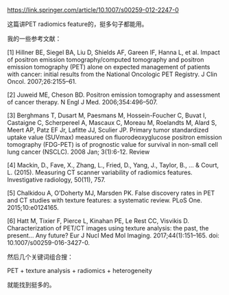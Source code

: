 https://link.springer.com/article/10.1007/s00259-012-2247-0

这篇讲PET radiomics feature的，挺多句子都能用。



我的一些参考文献：

[1]     Hillner BE, Siegel BA, Liu D, Shields AF, Gareen IF, Hanna L, et al. Impact of positron emission tomography/computed tomography and positron emission tomography (PET) alone on expected management of patients with cancer: initial results from the National Oncologic PET Registry. J Clin Oncol. 2007;26:2155–61.

[2]     Juweid ME, Cheson BD. Positron emission tomography and assessment of cancer therapy. N Engl J Med. 2006;354:496–507.

[3]     Berghmans T, Dusart M, Paesmans M, Hossein-Foucher C, Buvat I, Castaigne C, Scherpereel A, Mascaux C, Moreau M, Roelandts M, Alard S, Meert AP, Patz EF Jr, Lafitte JJ, Sculier JP. Primary tumor standardized uptake value (SUVmax) measured on fluorodeoxyglucose positron emission tomography (FDG-PET) is of prognostic value for survival in non-small cell lung cancer (NSCLC). 2008 Jan; 3(1):6-12. Review

[4]     Mackin, D., Fave, X., Zhang, L., Fried, D., Yang, J., Taylor, B., ... & Court, L. (2015). Measuring CT scanner variability of radiomics features. Investigative radiology, 50(11), 757.

[5]     Chalkidou A, O’Doherty MJ, Marsden PK. False discovery rates in PET and CT studies with texture features: a systematic review. PLoS One. 2015;10:e0124165. 

[6]     Hatt M, Tixier F, Pierce L, Kinahan PE, Le Rest CC, Visvikis D. Characterization of PET/CT images using texture analysis: the past, the present... Any future? Eur J Nucl Med Mol Imaging. 2017;44(1):151–165. doi: 10.1007/s00259-016-3427-0.

   

然后几个关键词组合搜：

PET + texture analysis + radiomics + heterogeneity

就能找到挺多的。